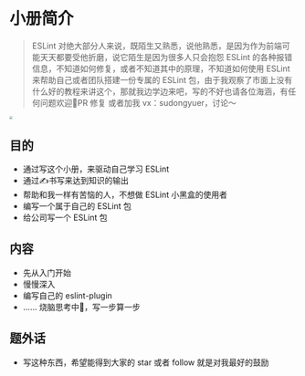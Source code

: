 # 小册简介
> ESLint 对绝大部分人来说，既陌生又熟悉，说他熟悉，是因为作为前端可能天天都要受他折磨，说它陌生是因为很多人只会抱怨 ESLint 的各种报错信息，不知道如何修复，或者不知道其中的原理，不知道如何使用 ESLint 来帮助自己或者团队搭建一份专属的 ESLint 包，由于我观察了市面上没有什么好的教程来讲这个，那就我边学边来吧，写的不好也请各位海涵，有任何问题欢迎👏PR 修复 或者加我 vx：sudongyuer，讨论～

<img src="https://tva1.sinaimg.cn/large/e6c9d24egy1h3ilh0a9fzj20m40v0djf.jpg" style="zoom:33%" />

## 目的

- 通过写这个小册，来驱动自己学习 ESLint
- 通过✍️书写来达到知识的输出
- 帮助和我一样有苦恼的人，不想做 ESLint 小黑盒的使用者
- 编写一个属于自己的 ESLint 包
- 给公司写一个 ESLint 包

## 内容

- 先从入门开始
- 慢慢深入
- 编写自己的 eslint-plugin
- ...... 烧脑思考中🤔，写一步算一步

## 题外话

- 写这种东西，希望能得到大家的 star 或者 follow 就是对我最好的鼓励
